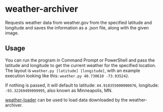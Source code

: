 # weather-archiver
Requests weather data from weather.gov from the specified latitude and longitude and saves the information as a .json file, along with the given image.

## Usage
You can run the program in Command Prompt or PowerShell and pass the latitude and longitude to get the current weather for the specified location.
The layout is `weather.py [latitude] [longitude]`, with an example execution looking like this: `weather.py 40.730610 -73.935242`.

If nothing is passed, it will default to latitude: `44.918355000000076`, longitude: `-93.32269499999995`, also known as Minneapolis, MN.

[weather-loader](https://github.com/Clean-Hands/weather-loader) can be used to load data downloaded by the weather-archiver.
